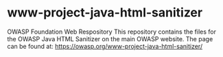 # www-project-java-html-sanitizer
OWASP Foundation Web Respository
This repository contains the files for the OWASP Java HTML Sanitizer on the main OWASP website. 
The page can be found at: https://owasp.org/www-project-java-html-sanitizer/



